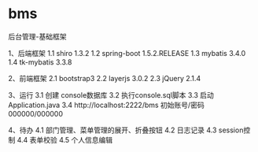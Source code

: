 # bms
后台管理-基础框架



1、后端框架
    1.1 shiro 1.3.2
    1.2 spring-boot 1.5.2.RELEASE
    1.3 mybatis 3.4.0
    1.4 tk-mybatis 3.3.8

2、前端框架
   2.1 bootstrap3
   2.2 layerjs 3.0.2 
   2.3 jQuery 2.1.4

3、运行
   3.1 创建 console数据库
   3.2 执行console.sql脚本
   3.3 启动Application.java
   3.4 http://localhost:2222/bms  初始账号/密码  000000/000000
   

4、待办 
  4.1 部门管理、菜单管理的展开、折叠按钮
  4.2 日志记录
  4.3 session控制
  4.4 表单校验
  4.5 个人信息编辑